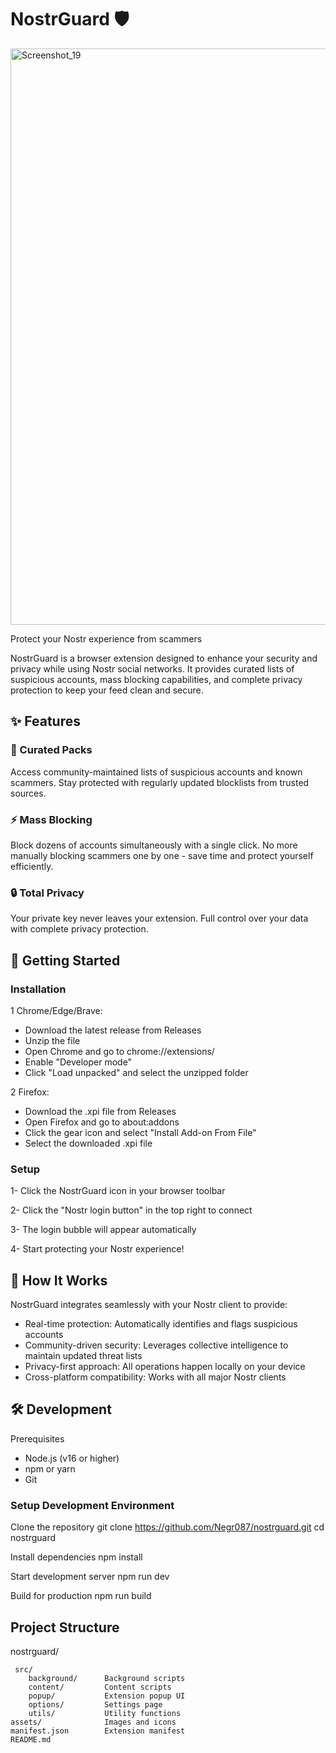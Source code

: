 # NostrGuard 🛡️

<img width="1590" height="922" alt="Screenshot_19" src="https://github.com/user-attachments/assets/327560ac-4cc2-4dd7-96b8-398d7c3998ad" />

Protect your Nostr experience from scammers

NostrGuard is a browser extension designed to enhance your security and privacy while using Nostr social networks. It provides curated lists of suspicious accounts, mass blocking capabilities, and complete privacy protection to keep your feed clean and secure.
## ✨ Features
### 🎯 Curated Packs
Access community-maintained lists of suspicious accounts and known scammers. Stay protected with regularly updated blocklists from trusted sources.
### ⚡ Mass Blocking
Block dozens of accounts simultaneously with a single click. No more manually blocking scammers one by one - save time and protect yourself efficiently.
### 🔒 Total Privacy
Your private key never leaves your extension. Full control over your data with complete privacy protection.
## 🚀 Getting Started
### Installation

1 Chrome/Edge/Brave:

- Download the latest release from Releases
- Unzip the file
- Open Chrome and go to chrome://extensions/
- Enable "Developer mode"
- Click "Load unpacked" and select the unzipped folder


2 Firefox:

- Download the .xpi file from Releases
- Open Firefox and go to about:addons
- Click the gear icon and select "Install Add-on From File"
- Select the downloaded .xpi file



### Setup

1- Click the NostrGuard icon in your browser toolbar

2- Click the "Nostr login button" in the top right to connect

3- The login bubble will appear automatically

4- Start protecting your Nostr experience!

## 📱 How It Works
NostrGuard integrates seamlessly with your Nostr client to provide:

- Real-time protection: Automatically identifies and flags suspicious accounts
- Community-driven security: Leverages collective intelligence to maintain updated threat lists
- Privacy-first approach: All operations happen locally on your device
- Cross-platform compatibility: Works with all major Nostr clients

## 🛠️ Development
Prerequisites

- Node.js (v16 or higher)
- npm or yarn
- Git

### Setup Development Environment
Clone the repository
git clone https://github.com/Negr087/nostrguard.git
cd nostrguard

Install dependencies
npm install

Start development server
npm run dev

Build for production
npm run build

## Project Structure
nostrguard/

     src/
        background/      Background scripts
        content/         Content scripts
        popup/           Extension popup UI
        options/         Settings page
        utils/           Utility functions
    assets/              Images and icons
    manifest.json        Extension manifest
    README.md
